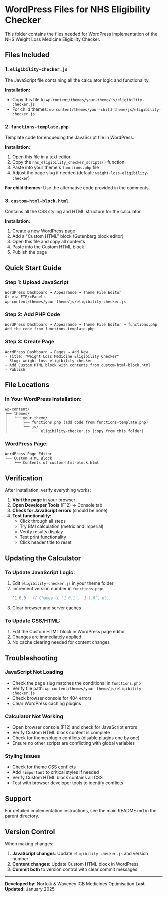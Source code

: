 # WordPress Files for NHS Eligibility Checker

This folder contains the files needed for WordPress implementation of the NHS Weight Loss Medicine Eligibility Checker.

## Files Included

### 1. `eligibility-checker.js`
The JavaScript file containing all the calculator logic and functionality.

**Installation:**
- Copy this file to `wp-content/themes/your-theme/js/eligibility-checker.js`
- For child themes: `wp-content/themes/your-child-theme/js/eligibility-checker.js`

### 2. `functions-template.php`
Template code for enqueuing the JavaScript file in WordPress.

**Installation:**
1. Open this file in a text editor
2. Copy the `nhs_eligibility_checker_scripts()` function
3. Paste into your theme's `functions.php` file
4. Adjust the page slug if needed (default: `weight-loss-eligibility-checker`)

**For child themes:** Use the alternative code provided in the comments.

### 3. `custom-html-block.html`
Contains all the CSS styling and HTML structure for the calculator.

**Installation:**
1. Create a new WordPress page
2. Add a "Custom HTML" block (Gutenberg block editor)
3. Open this file and copy all contents
4. Paste into the Custom HTML block
5. Publish the page

## Quick Start Guide

### Step 1: Upload JavaScript
```
WordPress Dashboard → Appearance → Theme File Editor
Or via FTP/cPanel:
wp-content/themes/your-theme/js/eligibility-checker.js
```

### Step 2: Add PHP Code
```
WordPress Dashboard → Appearance → Theme File Editor → functions.php
Add the code from functions-template.php
```

### Step 3: Create Page
```
WordPress Dashboard → Pages → Add New
- Title: "Weight Loss Medicine Eligibility Checker"
- Slug: weight-loss-eligibility-checker
- Add Custom HTML block with contents from custom-html-block.html
- Publish
```

## File Locations

### In Your WordPress Installation:
```
wp-content/
├── themes/
│   └── your-theme/
│       ├── functions.php (add code from functions-template.php)
│       └── js/
│           └── eligibility-checker.js (copy from this folder)
```

### WordPress Page:
```
WordPress Page Editor
└── Custom HTML Block
    └── Contents of custom-html-block.html
```

## Verification

After installation, verify everything works:

1. **Visit the page** in your browser
2. **Open Developer Tools** (F12) → Console tab
3. **Check for JavaScript errors** (should be none)
4. **Test functionality:**
   - Click through all steps
   - Try BMI calculation (metric and imperial)
   - Verify results display
   - Test print functionality
   - Click header title to reset

## Updating the Calculator

### To Update JavaScript Logic:
1. Edit `eligibility-checker.js` in your theme folder
2. Increment version number in `functions.php`:
   ```php
   '1.0.0'  // Change to '1.0.1', '1.1.0', etc.
   ```
3. Clear browser and server caches

### To Update CSS/HTML:
1. Edit the Custom HTML block in WordPress page editor
2. Changes are immediately applied
3. No cache clearing needed for content changes

## Troubleshooting

### JavaScript Not Loading
- Check the page slug matches the conditional in `functions.php`
- Verify file path: `wp-content/themes/your-theme/js/eligibility-checker.js`
- Check browser console for 404 errors
- Clear WordPress caching plugins

### Calculator Not Working
- Open browser console (F12) and check for JavaScript errors
- Verify Custom HTML block content is complete
- Check for theme/plugin conflicts (disable plugins one by one)
- Ensure no other scripts are conflicting with global variables

### Styling Issues
- Check for theme CSS conflicts
- Add `!important` to critical styles if needed
- Verify Custom HTML block contains all CSS
- Test with browser developer tools to identify conflicts

## Support

For detailed implementation instructions, see the main README.md in the parent directory.

## Version Control

When making changes:
1. **JavaScript changes**: Update `eligibility-checker.js` and version number
2. **Content changes**: Update Custom HTML block in WordPress
3. **Commit both** to version control with clear commit messages

---

**Developed by:** Norfolk & Waveney ICB Medicines Optimisation
**Last Updated:** January 2025
